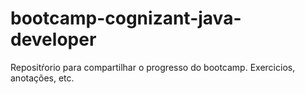 # bootcamp-cognizant-java-developer
Repositŕorio para compartilhar o progresso do bootcamp. Exercicios, anotações, etc.
